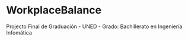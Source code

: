 # WorkplaceBalance
Projecto Final de Graduación - UNED - Grado: Bachillerato en Ingeniería Infomática
